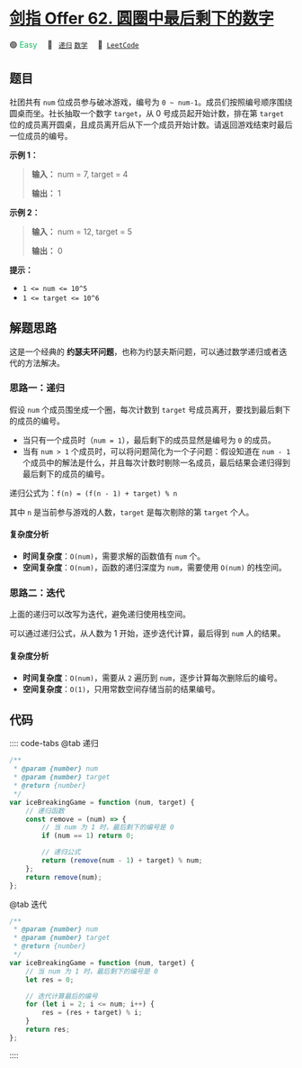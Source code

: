 # [剑指 Offer 62. 圆圈中最后剩下的数字](https://leetcode.cn/problems/yuan-quan-zhong-zui-hou-sheng-xia-de-shu-zi-lcof)

🟢 <font color=#15bd66>Easy</font>&emsp; 🔖&ensp; [`递归`](/leetcode/outline/tag/recursion.md) [`数学`](/leetcode/outline/tag/math.md)&emsp; 🔗&ensp;[`LeetCode`](https://leetcode.cn/problems/yuan-quan-zhong-zui-hou-sheng-xia-de-shu-zi-lcof)

## 题目

社团共有 `num` 位成员参与破冰游戏，编号为 `0 ~ num-1`。成员们按照编号顺序围绕圆桌而坐。社长抽取一个数字 `target`，从 0 号成员起开始计数，排在第 `target` 位的成员离开圆桌，且成员离开后从下一个成员开始计数。请返回游戏结束时最后一位成员的编号。

**示例 1：**

> **输入：** num = 7, target = 4
>
> **输出：** 1

**示例 2：**

> **输入：** num = 12, target = 5
>
> **输出：** 0

**提示：**

- `1 <= num <= 10^5`
- `1 <= target <= 10^6`

## 解题思路

这是一个经典的 **约瑟夫环问题**，也称为约瑟夫斯问题，可以通过数学递归或者迭代的方法解决。

### 思路一：递归

假设 `num` 个成员围坐成一个圈，每次计数到 `target` 号成员离开，要找到最后剩下的成员的编号。

- 当只有一个成员时（`num = 1`），最后剩下的成员显然是编号为 `0` 的成员。
- 当有 `num > 1` 个成员时，可以将问题简化为一个子问题：假设知道在 `num - 1` 个成员中的解法是什么，并且每次计数时剔除一名成员，最后结果会递归得到最后剩下的成员的编号。

递归公式为：`f(n) = (f(n - 1) + target) % n`

其中 `n` 是当前参与游戏的人数，`target` 是每次剔除的第 `target` 个人。

#### 复杂度分析

- **时间复杂度**：`O(num)`，需要求解的函数值有 `num` 个。
- **空间复杂度**：`O(num)`，函数的递归深度为 `num`，需要使用 `O(num)` 的栈空间。

### 思路二：迭代

上面的递归可以改写为迭代，避免递归使用栈空间。

可以通过递归公式，从人数为 1 开始，逐步迭代计算，最后得到 `num` 人的结果。

#### 复杂度分析

- **时间复杂度**：`O(num)`，需要从 `2` 遍历到 `num`，逐步计算每次删除后的编号。
- **空间复杂度**：`O(1)`，只用常数空间存储当前的结果编号。

## 代码

:::: code-tabs
@tab 递归

```javascript
/**
 * @param {number} num
 * @param {number} target
 * @return {number}
 */
var iceBreakingGame = function (num, target) {
	// 递归函数
	const remove = (num) => {
		// 当 num 为 1 时，最后剩下的编号是 0
		if (num == 1) return 0;

		// 递归公式
		return (remove(num - 1) + target) % num;
	};
	return remove(num);
};
```

@tab 迭代

```javascript
/**
 * @param {number} num
 * @param {number} target
 * @return {number}
 */
var iceBreakingGame = function (num, target) {
	// 当 num 为 1 时，最后剩下的编号是 0
	let res = 0;

	// 迭代计算最后的编号
	for (let i = 2; i <= num; i++) {
		res = (res + target) % i;
	}
	return res;
};
```

::::
